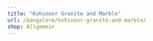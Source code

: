 ```yaml
---
title: "Kohinoor Granite and Marble"
url: /bangalore/kohinoor-granite-and-marble/
shop: Allgemein
---
```

